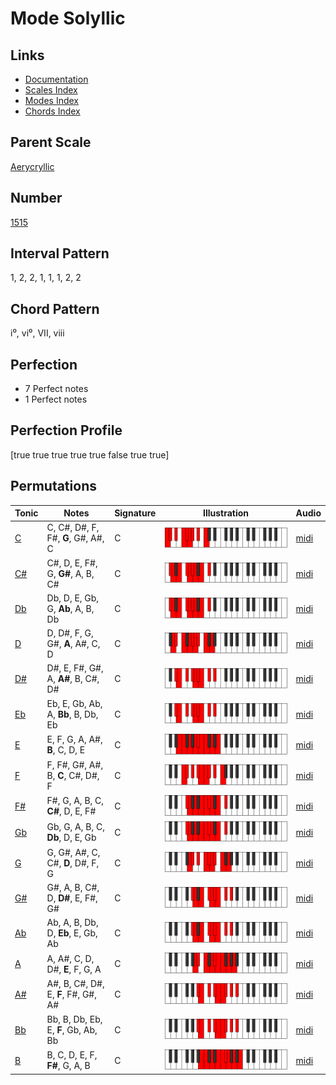 # Mode Solyllic

## Links

- [Documentation](index.md)
- [Scales Index](Scales.md)
- [Modes Index](Modes.md)
- [Chords Index](Chords.md)

## Parent Scale

[Aerycryllic](ScaleAerycryllic.md)

## Number

[1515](https://ianring.com/musictheory/scales/1515)

## Interval Pattern

1, 2, 2, 1, 1, 1, 2, 2

## Chord Pattern

i⁰, vi⁰, VII, viii

## Perfection

- 7 Perfect notes
- 1 Perfect notes

## Perfection Profile

[true true true true true false true true]

## Permutations

| Tonic | Notes | Signature | Illustration | Audio |
|-------|-------|-----------|--------------|-------|
| [C](ModeCNaturalSolyllic.md) | C, C#, D#, F, F#, **G**, G#, A#, C | C | ![CNaturalSolyllic](ModeCNaturalSolyllic.png) | [midi](https://github.com/edipermadi/music/blob/main/docs/ModeCNaturalSolyllic.mid?raw=true) |
| [C#](ModeCSharpSolyllic.md) | C#, D, E, F#, G, **G#**, A, B, C# | C | ![CSharpSolyllic](ModeCSharpSolyllic.png) | [midi](https://github.com/edipermadi/music/blob/main/docs/ModeCSharpSolyllic.mid?raw=true) |
| [Db](ModeDFlatSolyllic.md) | Db, D, E, Gb, G, **Ab**, A, B, Db | C | ![DFlatSolyllic](ModeDFlatSolyllic.png) | [midi](https://github.com/edipermadi/music/blob/main/docs/ModeDFlatSolyllic.mid?raw=true) |
| [D](ModeDNaturalSolyllic.md) | D, D#, F, G, G#, **A**, A#, C, D | C | ![DNaturalSolyllic](ModeDNaturalSolyllic.png) | [midi](https://github.com/edipermadi/music/blob/main/docs/ModeDNaturalSolyllic.mid?raw=true) |
| [D#](ModeDSharpSolyllic.md) | D#, E, F#, G#, A, **A#**, B, C#, D# | C | ![DSharpSolyllic](ModeDSharpSolyllic.png) | [midi](https://github.com/edipermadi/music/blob/main/docs/ModeDSharpSolyllic.mid?raw=true) |
| [Eb](ModeEFlatSolyllic.md) | Eb, E, Gb, Ab, A, **Bb**, B, Db, Eb | C | ![EFlatSolyllic](ModeEFlatSolyllic.png) | [midi](https://github.com/edipermadi/music/blob/main/docs/ModeEFlatSolyllic.mid?raw=true) |
| [E](ModeENaturalSolyllic.md) | E, F, G, A, A#, **B**, C, D, E | C | ![ENaturalSolyllic](ModeENaturalSolyllic.png) | [midi](https://github.com/edipermadi/music/blob/main/docs/ModeENaturalSolyllic.mid?raw=true) |
| [F](ModeFNaturalSolyllic.md) | F, F#, G#, A#, B, **C**, C#, D#, F | C | ![FNaturalSolyllic](ModeFNaturalSolyllic.png) | [midi](https://github.com/edipermadi/music/blob/main/docs/ModeFNaturalSolyllic.mid?raw=true) |
| [F#](ModeFSharpSolyllic.md) | F#, G, A, B, C, **C#**, D, E, F# | C | ![FSharpSolyllic](ModeFSharpSolyllic.png) | [midi](https://github.com/edipermadi/music/blob/main/docs/ModeFSharpSolyllic.mid?raw=true) |
| [Gb](ModeGFlatSolyllic.md) | Gb, G, A, B, C, **Db**, D, E, Gb | C | ![GFlatSolyllic](ModeGFlatSolyllic.png) | [midi](https://github.com/edipermadi/music/blob/main/docs/ModeGFlatSolyllic.mid?raw=true) |
| [G](ModeGNaturalSolyllic.md) | G, G#, A#, C, C#, **D**, D#, F, G | C | ![GNaturalSolyllic](ModeGNaturalSolyllic.png) | [midi](https://github.com/edipermadi/music/blob/main/docs/ModeGNaturalSolyllic.mid?raw=true) |
| [G#](ModeGSharpSolyllic.md) | G#, A, B, C#, D, **D#**, E, F#, G# | C | ![GSharpSolyllic](ModeGSharpSolyllic.png) | [midi](https://github.com/edipermadi/music/blob/main/docs/ModeGSharpSolyllic.mid?raw=true) |
| [Ab](ModeAFlatSolyllic.md) | Ab, A, B, Db, D, **Eb**, E, Gb, Ab | C | ![AFlatSolyllic](ModeAFlatSolyllic.png) | [midi](https://github.com/edipermadi/music/blob/main/docs/ModeAFlatSolyllic.mid?raw=true) |
| [A](ModeANaturalSolyllic.md) | A, A#, C, D, D#, **E**, F, G, A | C | ![ANaturalSolyllic](ModeANaturalSolyllic.png) | [midi](https://github.com/edipermadi/music/blob/main/docs/ModeANaturalSolyllic.mid?raw=true) |
| [A#](ModeASharpSolyllic.md) | A#, B, C#, D#, E, **F**, F#, G#, A# | C | ![ASharpSolyllic](ModeASharpSolyllic.png) | [midi](https://github.com/edipermadi/music/blob/main/docs/ModeASharpSolyllic.mid?raw=true) |
| [Bb](ModeBFlatSolyllic.md) | Bb, B, Db, Eb, E, **F**, Gb, Ab, Bb | C | ![BFlatSolyllic](ModeBFlatSolyllic.png) | [midi](https://github.com/edipermadi/music/blob/main/docs/ModeBFlatSolyllic.mid?raw=true) |
| [B](ModeBNaturalSolyllic.md) | B, C, D, E, F, **F#**, G, A, B | C | ![BNaturalSolyllic](ModeBNaturalSolyllic.png) | [midi](https://github.com/edipermadi/music/blob/main/docs/ModeBNaturalSolyllic.mid?raw=true) |
